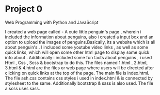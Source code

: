 # Project 0

Web Programming with Python and JavaScript

I created a web page called - A cute little penguin's page , wherein i included the information about penguins, also i created a input box and an option to upload the images of penguins.Basically, its a website which is all about penguin's.. I included some youtube video links , as well as some quick links,
which will open some other html page to display some quick info about . Additionally i included some fun facts about penguins , i used Html , Css , Scss & bootstrap to do this. The files named 1.html , 2.html, 3.html & 4.html are the files or web page where users will be directed after clicking on quick links 
at the  top of the page. The main file is index.html. The file ash.css contains css styles i used in index.html & is connected by stylesheet to the same. Additionally bootstrap & sass is also used. The file a.scss uses sass.
